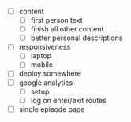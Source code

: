 - [ ] content
  - [ ] first person text
  - [ ] finish all other content
  - [ ] better personal descriptions
- [ ] responsiveness
  - [ ] laptop
  - [ ] mobile
- [ ] deploy somewhere
- [ ] google analytics
  - [ ] setup
  - [ ] log on enter/exit routes
- [ ] single episode page
